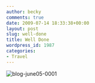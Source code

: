 ```yaml
---
author: becky
comments: true
date: 2009-07-14 18:33:38+00:00
layout: post
slug: well-done
title: Well Done
wordpress_id: 1987
categories:
- Travel
---
```


![blog-june05-0001](http://beta.beckyjenson.com/wp-content/uploads/2009/07/blog-june05-0001.jpg)

